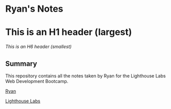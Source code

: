 # Ryan's Notes
# This is an H1 header (largest)
###### This is an H6 header (smallest)

## Summary
This repository contains all the notes taken by Ryan for the Lighthouse Labs Web Development Bootcamp.

[Ryan](https://github.com/ryanc337)

[Lighthouse Labs](https://www.lighthouselabs.ca/)